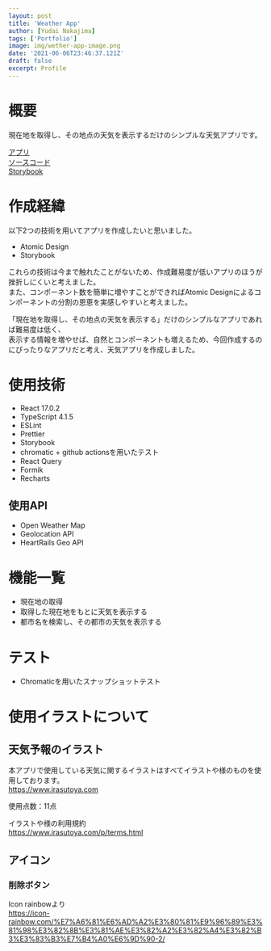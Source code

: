 ```yaml
---
layout: post
title: 'Weather App'
author: [Yudai Nakajima]
tags: ['Portfolio']
image: img/wether-app-image.png
date: '2021-06-06T23:46:37.121Z'
draft: false
excerpt: Profile
---
```


# 概要
現在地を取得し、その地点の天気を表示するだけのシンプルな天気アプリです。

[アプリ](https://https://yudai-nakajima.github.io/weather-app/)  
[ソースコード](https://github.com/yudai-nakajima/weather-app)    
[Storybook](https://www.chromatic.com/builds?appId=60ac4c700647b700446c2f77)  

# 作成経緯
以下2つの技術を用いてアプリを作成したいと思いました。
- Atomic Design
- Storybook

これらの技術は今まで触れたことがないため、作成難易度が低いアプリのほうが挫折しにくいと考えました。  
また、コンポーネント数を簡単に増やすことができればAtomic Designによるコンポーネントの分割の恩恵を実感しやすいと考えました。  

「現在地を取得し、その地点の天気を表示する」だけのシンプルなアプリであれば難易度は低く、  
表示する情報を増やせば、自然とコンポーネントも増えるため、今回作成するのにぴったりなアプリだと考え、天気アプリを作成しました。  

# 使用技術
- React 17.0.2
- TypeScript 4.1.5
- ESLint
- Prettier
- Storybook
- chromatic + github actionsを用いたテスト
- React Query
- Formik
- Recharts

## 使用API
- Open Weather Map
- Geolocation API
- HeartRails Geo API

# 機能一覧
- 現在地の取得
- 取得した現在地をもとに天気を表示する
- 都市名を検索し、その都市の天気を表示する

# テスト
- Chromaticを用いたスナップショットテスト

# 使用イラストについて
## 天気予報のイラスト
本アプリで使用している天気に関するイラストはすべてイラストや様のものを使用しております。  
https://www.irasutoya.com

使用点数：11点

イラストや様の利用規約  
https://www.irasutoya.com/p/terms.html

## アイコン
### 削除ボタン
Icon rainbowより  
https://icon-rainbow.com/%E7%A6%81%E6%AD%A2%E3%80%81%E9%96%89%E3%81%98%E3%82%8B%E3%81%AE%E3%82%A2%E3%82%A4%E3%82%B3%E3%83%B3%E7%B4%A0%E6%9D%90-2/